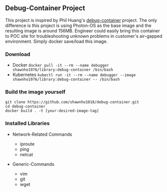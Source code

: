 ## Debug-Container Project
This project is inspired by Phil Huang's [debug-container](https://github.com/pichuang/debug-container) project. 
The only difference is this project is using Photon-OS as the base image and the resulting image is around 156MB. Engineer could easily bring this container to POC site for troubleshooting unknown problems in customer's air-gapped environment. Simply docker save/load this image. 

### Download
* Docker
`docker pull -it --rm --name debugger shawnho1976/library:debug-container /bin/bash`
* Kubernetes
`kubectl run -it --rm --name debugger --image shawnho1976/library:debug-container -- /bin/bash`
### Build the image yourself
```
git clone https://github.com/shawnho1018/debug-container.git
cd debug-container
docker build . -t [your-desired-image-tag]
```
### Installed Libraries
* Network-Related Commands
  * iproute
  * ping
  * netcat

* Generic-Commands
  * vim
  * git
  * wget
